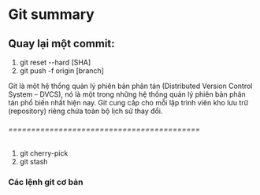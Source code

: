 # Git summary

## Quay lại một commit:

1. git reset --hard [SHA]
2. git push -f origin [branch]

Git là một hệ thống quản lý phiên bản phân tán (Distributed Version Control System – DVCS), nó là một trong những hệ thống quản lý phiên bản phân tán phổ biến nhất hiện nay. Git cung cấp cho mỗi lập trình viên kho lưu trữ (repository) riêng chứa toàn bộ lịch sử thay đổi.

###### ==========================================

1. git cherry-pick
2. git stash

### Các lệnh git cơ bản